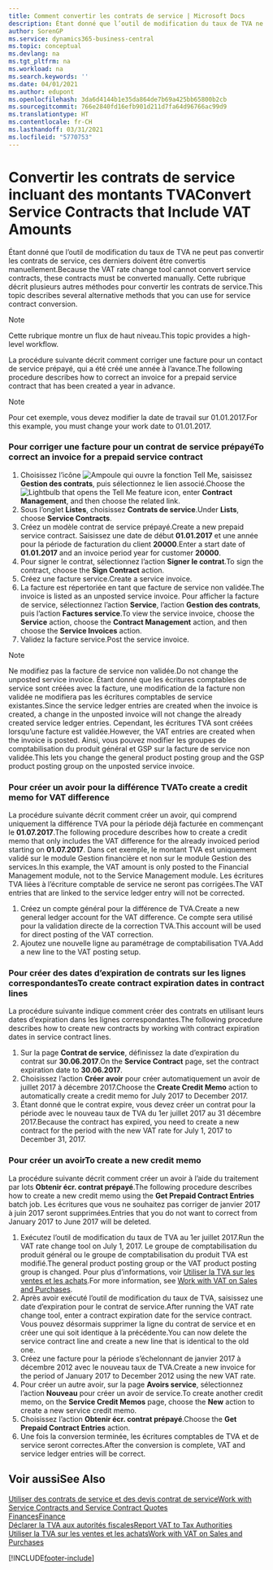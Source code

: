 ```yaml
---
title: Comment convertir les contrats de service | Microsoft Docs
description: Étant donné que l’outil de modification du taux de TVA ne peut pas convertir les contrats de service, ces derniers doivent être convertis manuellement. Cette rubrique décrit plusieurs autres méthodes pour convertir les contrats de service.
author: SorenGP
ms.service: dynamics365-business-central
ms.topic: conceptual
ms.devlang: na
ms.tgt_pltfrm: na
ms.workload: na
ms.search.keywords: ''
ms.date: 04/01/2021
ms.author: edupont
ms.openlocfilehash: 3da6d4144b1e35da864de7b69a425bb65800b2cb
ms.sourcegitcommit: 766e2840fd16efb901d211d7fa64d96766ac99d9
ms.translationtype: HT
ms.contentlocale: fr-CH
ms.lasthandoff: 03/31/2021
ms.locfileid: "5770753"
---
```

# <a name="convert-service-contracts-that-include-vat-amounts"></a><span data-ttu-id="a1f3e-104">Convertir les contrats de service incluant des montants TVA</span><span class="sxs-lookup"><span data-stu-id="a1f3e-104">Convert Service Contracts that Include VAT Amounts</span></span>
<span data-ttu-id="a1f3e-105">Étant donné que l’outil de modification du taux de TVA ne peut pas convertir les contrats de service, ces derniers doivent être convertis manuellement.</span><span class="sxs-lookup"><span data-stu-id="a1f3e-105">Because the VAT rate change tool cannot convert service contracts, these contracts must be converted manually.</span></span> <span data-ttu-id="a1f3e-106">Cette rubrique décrit plusieurs autres méthodes pour convertir les contrats de service.</span><span class="sxs-lookup"><span data-stu-id="a1f3e-106">This topic describes several alternative methods that you can use for service contract conversion.</span></span>  

> [!NOTE]  
>  <span data-ttu-id="a1f3e-107">Cette rubrique montre un flux de haut niveau.</span><span class="sxs-lookup"><span data-stu-id="a1f3e-107">This topic provides a high-level workflow.</span></span>  

 <span data-ttu-id="a1f3e-108">La procédure suivante décrit comment corriger une facture pour un contact de service prépayé, qui a été créé une année à l’avance.</span><span class="sxs-lookup"><span data-stu-id="a1f3e-108">The following procedure describes how to correct an invoice for a prepaid service contract that has been created a year in advance.</span></span>  

> [!NOTE]  
>  <span data-ttu-id="a1f3e-109">Pour cet exemple, vous devez modifier la date de travail sur 01.01.2017.</span><span class="sxs-lookup"><span data-stu-id="a1f3e-109">For this example, you must change your work date to 01.01.2017.</span></span>  

### <a name="to-correct-an-invoice-for-a-prepaid-service-contract"></a><span data-ttu-id="a1f3e-110">Pour corriger une facture pour un contrat de service prépayé</span><span class="sxs-lookup"><span data-stu-id="a1f3e-110">To correct an invoice for a prepaid service contract</span></span>  
1. <span data-ttu-id="a1f3e-111">Choisissez l’icône ![Ampoule qui ouvre la fonction Tell Me](media/ui-search/search_small.png "Dites-moi ce que vous voulez faire"), saisissez **Gestion des contrats**, puis sélectionnez le lien associé.</span><span class="sxs-lookup"><span data-stu-id="a1f3e-111">Choose the ![Lightbulb that opens the Tell Me feature](media/ui-search/search_small.png "Tell me what you want to do") icon, enter **Contract Management**, and then choose the related link.</span></span>  
2. <span data-ttu-id="a1f3e-112">Sous l’onglet **Listes**, choisissez **Contrats de service**.</span><span class="sxs-lookup"><span data-stu-id="a1f3e-112">Under **Lists**, choose **Service Contracts**.</span></span>  
3. <span data-ttu-id="a1f3e-113">Créez un modèle contrat de service prépayé.</span><span class="sxs-lookup"><span data-stu-id="a1f3e-113">Create a new prepaid service contract.</span></span> <span data-ttu-id="a1f3e-114">Saisissez une date de début **01.01.2017** et une année pour la période de facturation du client **20000**.</span><span class="sxs-lookup"><span data-stu-id="a1f3e-114">Enter a start date of **01.01.2017** and an invoice period year for customer **20000**.</span></span>  
4. <span data-ttu-id="a1f3e-115">Pour signer le contrat, sélectionnez l’action **Signer le contrat**.</span><span class="sxs-lookup"><span data-stu-id="a1f3e-115">To sign the contract, choose the **Sign Contract** action.</span></span>  
5. <span data-ttu-id="a1f3e-116">Créez une facture service.</span><span class="sxs-lookup"><span data-stu-id="a1f3e-116">Create a service invoice.</span></span>
6. <span data-ttu-id="a1f3e-117">La facture est répertoriée en tant que facture de service non validée.</span><span class="sxs-lookup"><span data-stu-id="a1f3e-117">The invoice is listed as an unposted service invoice.</span></span> <span data-ttu-id="a1f3e-118">Pour afficher la facture de service, sélectionnez l’action **Service**, l’action **Gestion des contrats**, puis l’action **Factures service**.</span><span class="sxs-lookup"><span data-stu-id="a1f3e-118">To view the service invoice, choose the **Service** action, choose the **Contract Management** action, and then choose the **Service Invoices** action.</span></span>  
7. <span data-ttu-id="a1f3e-119">Validez la facture service.</span><span class="sxs-lookup"><span data-stu-id="a1f3e-119">Post the service invoice.</span></span>  

> [!NOTE]  
>  <span data-ttu-id="a1f3e-120">Ne modifiez pas la facture de service non validée.</span><span class="sxs-lookup"><span data-stu-id="a1f3e-120">Do not change the unposted service invoice.</span></span> <span data-ttu-id="a1f3e-121">Étant donné que les écritures comptables de service sont créées avec la facture, une modification de la facture non validée ne modifiera pas les écritures comptables de service existantes.</span><span class="sxs-lookup"><span data-stu-id="a1f3e-121">Since the service ledger entries are created when the invoice is created, a change in the unposted invoice will not change the already created service ledger entries.</span></span> <span data-ttu-id="a1f3e-122">Cependant, les écritures TVA sont créées lorsqu’une facture est validée.</span><span class="sxs-lookup"><span data-stu-id="a1f3e-122">However, the VAT entries are created when the invoice is posted.</span></span> <span data-ttu-id="a1f3e-123">Ainsi, vous pouvez modifier les groupes de comptabilisation du produit général et GSP sur la facture de service non validée.</span><span class="sxs-lookup"><span data-stu-id="a1f3e-123">This lets you change the general product posting group and the GSP product posting group on the unposted service invoice.</span></span>  

### <a name="to-create-a-credit-memo-for-vat-difference"></a><span data-ttu-id="a1f3e-124">Pour créer un avoir pour la différence TVA</span><span class="sxs-lookup"><span data-stu-id="a1f3e-124">To create a credit memo for VAT difference</span></span>  
<span data-ttu-id="a1f3e-125">La procédure suivante décrit comment créer un avoir, qui comprend uniquement la différence TVA pour la période déjà facturée en commençant le **01.07.2017**.</span><span class="sxs-lookup"><span data-stu-id="a1f3e-125">The following procedure describes how to create a credit memo that only includes the VAT difference for the already invoiced period starting on **01.07.2017**.</span></span> <span data-ttu-id="a1f3e-126">Dans cet exemple, le montant TVA est uniquement validé sur le module Gestion financière et non sur le module Gestion des services.</span><span class="sxs-lookup"><span data-stu-id="a1f3e-126">In this example, the VAT amount is only posted to the Financial Management module, not to the Service Management module.</span></span> <span data-ttu-id="a1f3e-127">Les écritures TVA liées à l’écriture comptable de service ne seront pas corrigées.</span><span class="sxs-lookup"><span data-stu-id="a1f3e-127">The VAT entries that are linked to the service ledger entry will not be corrected.</span></span>  

1. <span data-ttu-id="a1f3e-128">Créez un compte général pour la différence de TVA.</span><span class="sxs-lookup"><span data-stu-id="a1f3e-128">Create a new general ledger account for the VAT difference.</span></span> <span data-ttu-id="a1f3e-129">Ce compte sera utilisé pour la validation directe de la correction TVA.</span><span class="sxs-lookup"><span data-stu-id="a1f3e-129">This account will be used for direct posting of the VAT correction.</span></span>  
2. <span data-ttu-id="a1f3e-130">Ajoutez une nouvelle ligne au paramétrage de comptabilisation TVA.</span><span class="sxs-lookup"><span data-stu-id="a1f3e-130">Add a new line to the VAT posting setup.</span></span>  

### <a name="to-create-contract-expiration-dates-in-contract-lines"></a><span data-ttu-id="a1f3e-131">Pour créer des dates d’expiration de contrats sur les lignes correspondantes</span><span class="sxs-lookup"><span data-stu-id="a1f3e-131">To create contract expiration dates in contract lines</span></span>  
<span data-ttu-id="a1f3e-132">La procédure suivante indique comment créer des contrats en utilisant leurs dates d’expiration dans les lignes correspondantes.</span><span class="sxs-lookup"><span data-stu-id="a1f3e-132">The following procedure describes how to create new contracts by working with contract expiration dates in service contract lines.</span></span>  

1. <span data-ttu-id="a1f3e-133">Sur la page **Contrat de service**, définissez la date d’expiration du contrat sur **30.06.2017**.</span><span class="sxs-lookup"><span data-stu-id="a1f3e-133">On the **Service Contract** page, set the contract expiration date to **30.06.2017**.</span></span>  
2. <span data-ttu-id="a1f3e-134">Choisissez l’action **Créer avoir** pour créer automatiquement un avoir de juillet 2017 à décembre 2017.</span><span class="sxs-lookup"><span data-stu-id="a1f3e-134">Choose the **Create Credit Memo** action to automatically create a credit memo for July 2017 to December 2017.</span></span>  
3. <span data-ttu-id="a1f3e-135">Étant donné que le contrat expire, vous devez créer un contrat pour la période avec le nouveau taux de TVA du 1er juillet 2017 au 31 décembre 2017.</span><span class="sxs-lookup"><span data-stu-id="a1f3e-135">Because the contract has expired, you need to create a new contract for the period with the new VAT rate for July 1, 2017 to December 31, 2017.</span></span>  

### <a name="to-create-a-new-credit-memo"></a><span data-ttu-id="a1f3e-136">Pour créer un avoir</span><span class="sxs-lookup"><span data-stu-id="a1f3e-136">To create a new credit memo</span></span>  
<span data-ttu-id="a1f3e-137">La procédure suivante décrit comment créer un avoir à l’aide du traitement par lots **Obtenir écr. contrat prépayé**.</span><span class="sxs-lookup"><span data-stu-id="a1f3e-137">The following procedure describes how to create a new credit memo using the **Get Prepaid Contract Entries** batch job.</span></span> <span data-ttu-id="a1f3e-138">Les écritures que vous ne souhaitez pas corriger de janvier 2017 à juin 2017 seront supprimées.</span><span class="sxs-lookup"><span data-stu-id="a1f3e-138">Entries that you do not want to correct from January 2017 to June 2017 will be deleted.</span></span>  

1. <span data-ttu-id="a1f3e-139">Exécutez l’outil de modification du taux de TVA au 1er juillet 2017.</span><span class="sxs-lookup"><span data-stu-id="a1f3e-139">Run the VAT rate change tool on July 1, 2017.</span></span> <span data-ttu-id="a1f3e-140">Le groupe de comptabilisation du produit général ou le groupe de comptabilisation du produit TVA est modifié.</span><span class="sxs-lookup"><span data-stu-id="a1f3e-140">The general product posting group or the VAT product posting group is changed.</span></span> <span data-ttu-id="a1f3e-141">Pour plus d’informations, voir [Utiliser la TVA sur les ventes et les achats](finance-work-with-vat.md).</span><span class="sxs-lookup"><span data-stu-id="a1f3e-141">For more information, see [Work with VAT on Sales and Purchases](finance-work-with-vat.md).</span></span>  
2. <span data-ttu-id="a1f3e-142">Après avoir exécuté l’outil de modification du taux de TVA, saisissez une date d’expiration pour le contrat de service.</span><span class="sxs-lookup"><span data-stu-id="a1f3e-142">After running the VAT rate change tool, enter a contract expiration date for the service contract.</span></span> <span data-ttu-id="a1f3e-143">Vous pouvez désormais supprimer la ligne du contrat de service et en créer une qui soit identique à la précédente.</span><span class="sxs-lookup"><span data-stu-id="a1f3e-143">You can now delete the service contract line and create a new line that is identical to the old one.</span></span>  
3. <span data-ttu-id="a1f3e-144">Créez une facture pour la période s’échelonnant de janvier 2017 à décembre 2012 avec le nouveau taux de TVA.</span><span class="sxs-lookup"><span data-stu-id="a1f3e-144">Create a new invoice for the period of January 2017 to December 2012 using the new VAT rate.</span></span>  
4. <span data-ttu-id="a1f3e-145">Pour créer un autre avoir, sur la page **Avoirs service**, sélectionnez l’action **Nouveau** pour créer un avoir de service.</span><span class="sxs-lookup"><span data-stu-id="a1f3e-145">To create another credit memo, on the **Service Credit Memos** page, choose the **New** action to create a new service credit memo.</span></span>  
5. <span data-ttu-id="a1f3e-146">Choisissez l’action **Obtenir écr. contrat prépayé**.</span><span class="sxs-lookup"><span data-stu-id="a1f3e-146">Choose the **Get Prepaid Contract Entries** action.</span></span>  
6. <span data-ttu-id="a1f3e-147">Une fois la conversion terminée, les écritures comptables de TVA et de service seront correctes.</span><span class="sxs-lookup"><span data-stu-id="a1f3e-147">After the conversion is complete, VAT and service ledger entries will be correct.</span></span>  

## <a name="see-also"></a><span data-ttu-id="a1f3e-148">Voir aussi</span><span class="sxs-lookup"><span data-stu-id="a1f3e-148">See Also</span></span>  
[<span data-ttu-id="a1f3e-149">Utiliser des contrats de service et des devis contrat de service</span><span class="sxs-lookup"><span data-stu-id="a1f3e-149">Work with Service Contracts and Service Contract Quotes</span></span>](service-how-to-create-service-contracts-and-service-contract-quotes.md)  
[<span data-ttu-id="a1f3e-150">Finances</span><span class="sxs-lookup"><span data-stu-id="a1f3e-150">Finance</span></span>](finance.md)  
[<span data-ttu-id="a1f3e-151">Déclarer la TVA aux autorités fiscales</span><span class="sxs-lookup"><span data-stu-id="a1f3e-151">Report VAT to Tax Authorities</span></span>](finance-how-report-vat.md)  
[<span data-ttu-id="a1f3e-152">Utiliser la TVA sur les ventes et les achats</span><span class="sxs-lookup"><span data-stu-id="a1f3e-152">Work with VAT on Sales and Purchases</span></span>](finance-work-with-vat.md)  


[!INCLUDE[footer-include](includes/footer-banner.md)]